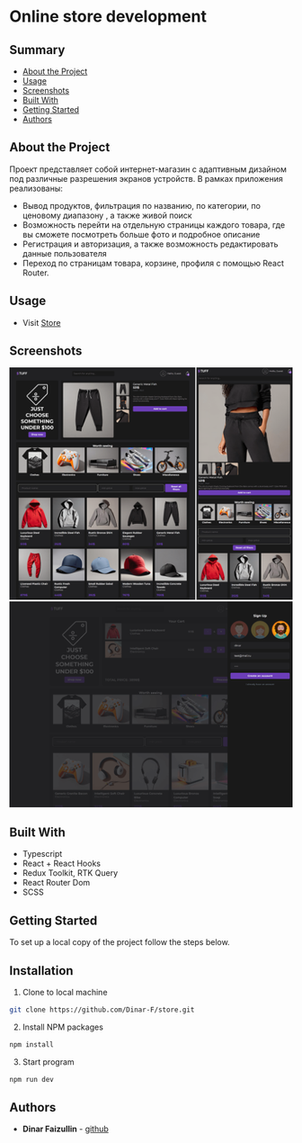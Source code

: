 # Online store development

## Summary

- [About the Project](#about-the-project)
- [Usage](#usage)
- [Screenshots](#screenshots)
- [Built With](#built-with)
- [Getting Started](#getting-started)
- [Authors](#authors)

## About the Project

Проект представляет собой интернет-магазин с адаптивным дизайном под различные разрешения экранов устройств.
В рамках приложения реализованы:
- Вывод продуктов, фильтрация по названию, по категории, по ценовому диапазону , а также живой поиск
- Возможность перейти на отдельную страницы каждого товара, где вы сможете посмотреть больше фото и подробное описание
- Регистрация и авторизация, а также возможность редактировать данные пользователя
- Переход по страницам товара, корзине, профиля с помощью React Router.

## Usage

- Visit [Store](https://tiny-semolina-452c04.netlify.app/)

## Screenshots

![preview](/forReadme/previewImage1.png)
![preview](/forReadme/previewImage2.png)

## Built With

- Typescript
- React + React Hooks
- Redux Toolkit, RTK Query
- React Router Dom
- SCSS

## Getting Started

To set up a local copy of the project follow the steps below.

## Installation

1. Clone to local machine

```sh
git clone https://github.com/Dinar-F/store.git
```

2. Install NPM packages

```sh
npm install
```

3. Start program

```sh
npm run dev
```

## Authors

- **Dinar Faizullin** - [github](https://github.com/Dinar-F)
